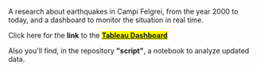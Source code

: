 A research about earthquakes in Campi Felgrei, from the year 2000 to today, and a dashboard to monitor the situation in real time.


Click here for the **link** to the **<mark><a href = "https://public.tableau.com/app/profile/pierfrancesco.esposito/viz/TerremotiCampiFlegrei/Dashboard2#1"> Tableau Dashboard </a></mark>**

Also you'll find, in the repository **"script"**, a notebook to analyze updated data. 
